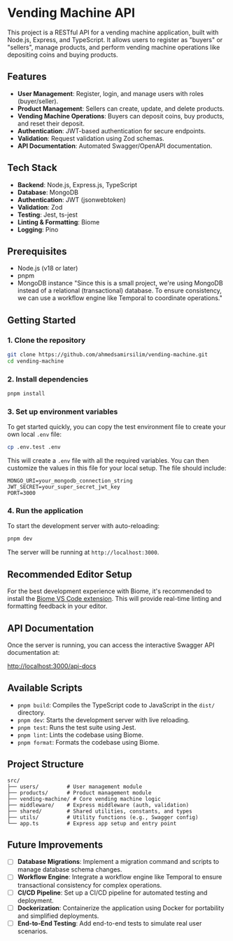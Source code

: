 # Vending Machine API

This project is a RESTful API for a vending machine application, built with Node.js, Express, and TypeScript. It allows users to register as "buyers" or "sellers", manage products, and perform vending machine operations like depositing coins and buying products.

## Features

- **User Management**: Register, login, and manage users with roles (buyer/seller).
- **Product Management**: Sellers can create, update, and delete products.
- **Vending Machine Operations**: Buyers can deposit coins, buy products, and reset their deposit.
- **Authentication**: JWT-based authentication for secure endpoints.
- **Validation**: Request validation using Zod schemas.
- **API Documentation**: Automated Swagger/OpenAPI documentation.

## Tech Stack

- **Backend**: Node.js, Express.js, TypeScript
- **Database**: MongoDB
- **Authentication**: JWT (jsonwebtoken)
- **Validation**: Zod
- **Testing**: Jest, ts-jest
- **Linting & Formatting**: Biome
- **Logging**: Pino

## Prerequisites

- Node.js (v18 or later)
- pnpm
- MongoDB instance "Since this is a small project, we're using MongoDB instead of a relational (transactional) database. To ensure consistency, we can use a workflow engine like Temporal to coordinate operations."

## Getting Started

### 1. Clone the repository

```bash
git clone https://github.com/ahmedsamirsilim/vending-machine.git
cd vending-machine
```

### 2. Install dependencies

```bash
pnpm install
```

### 3. Set up environment variables

To get started quickly, you can copy the test environment file to create your own local `.env` file:

```bash
cp .env.test .env
```

This will create a `.env` file with all the required variables. You can then customize the values in this file for your local setup. The file should include:

```env
MONGO_URI=your_mongodb_connection_string
JWT_SECRET=your_super_secret_jwt_key
PORT=3000
```

### 4. Run the application

To start the development server with auto-reloading:

```bash
pnpm dev
```

The server will be running at `http://localhost:3000`.

## Recommended Editor Setup

For the best development experience with Biome, it's recommended to install the [Biome VS Code extension](https://marketplace.visualstudio.com/items?itemName=biomejs.biome). This will provide real-time linting and formatting feedback in your editor.

## API Documentation

Once the server is running, you can access the interactive Swagger API documentation at:

[http://localhost:3000/api-docs](http://localhost:3000/api-docs)

## Available Scripts

- `pnpm build`: Compiles the TypeScript code to JavaScript in the `dist/` directory.
- `pnpm dev`: Starts the development server with live reloading.
- `pnpm test`: Runs the test suite using Jest.
- `pnpm lint`: Lints the codebase using Biome.
- `pnpm format`: Formats the codebase using Biome.

## Project Structure

```
src/
├── users/         # User management module
├── products/      # Product management module
├── vending-machine/ # Core vending machine logic
├── middleware/    # Express middleware (auth, validation)
├── shared/        # Shared utilities, constants, and types
├── utils/         # Utility functions (e.g., Swagger config)
└── app.ts         # Express app setup and entry point
```

## Future Improvements

- [ ] **Database Migrations**: Implement a migration command and scripts to manage database schema changes.
- [ ] **Workflow Engine**: Integrate a workflow engine like Temporal to ensure transactional consistency for complex operations.
- [ ] **CI/CD Pipeline**: Set up a CI/CD pipeline for automated testing and deployment.
- [ ] **Dockerization**: Containerize the application using Docker for portability and simplified deployments.
- [ ] **End-to-End Testing**: Add end-to-end tests to simulate real user scenarios.
